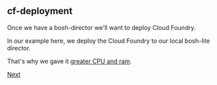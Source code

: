 ## cf-deployment

Once we have a bosh-director we'll want to deploy Cloud Foundry.

In our example here, we deploy the Cloud Foundry to our local bosh-lite director.

That's why we gave it [greater CPU and ram](https://github.com/7hunderbird/bucccf/blob/a30ac3eb189b52db82c9bd9136bbff419793b8c5/scripts/bucccf#L42-L43).

[Next](04-report.md)